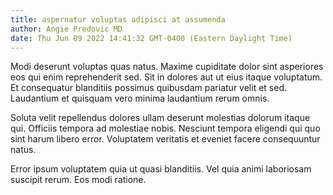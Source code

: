 ```yaml
---
title: aspernatur voluptas adipisci at assumenda
author: Angie Predovic MD
date: Thu Jun 09 2022 14:41:32 GMT-0400 (Eastern Daylight Time)
---
```

Modi deserunt voluptas quas natus. Maxime cupiditate dolor sint asperiores eos qui enim reprehenderit sed. Sit in dolores aut ut eius itaque voluptatum. Et consequatur blanditiis possimus quibusdam pariatur velit et sed. Laudantium et quisquam vero minima laudantium rerum omnis.

 Soluta velit repellendus dolores ullam deserunt molestias dolorum itaque qui. Officiis tempora ad molestiae nobis. Nesciunt tempora eligendi qui quo sint harum libero error. Voluptatem veritatis et eveniet facere consequuntur natus.

 Error ipsum voluptatem quia ut quasi blanditiis. Vel quia animi laboriosam suscipit rerum. Eos modi ratione.